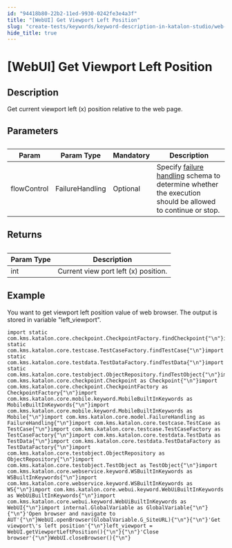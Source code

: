 ```yaml
---
id: "94418b80-22b2-11ed-9930-0242fe3e4a3f"
title: "[WebUI] Get Viewport Left Position"
slug: "create-tests/keywords/keyword-description-in-katalon-studio/web-ui-keywords/webui-get-viewport-left-position"
hide_title: true
---
```


# <a id="id_0" class="anchor_top_offset"/><a id="ariaid-title1" class="anchor_top_offset"/>[WebUI] Get Viewport Left Position


## <a id="id_0__id_1" class="anchor_top_offset"/>Description  

              
<p xmlns="http://www.w3.org/1999/xhtml" className="p">Get current viewport left (x) position relative to the web   page.</p> 
      

## <a id="id_0__id_2" class="anchor_top_offset"/>Parameters  

              
<table xmlns="http://www.w3.org/1999/xhtml" className="table anchor_top_offset" id="id_0__96fda55b-a950-4d52-af40-20c7e2bf0afe"><caption /><thead className="thead"><tr className><th className="entry anchor_top_offset" id="id_0__96fda55b-a950-4d52-af40-20c7e2bf0afe__entry__1">Param</th><th className="entry anchor_top_offset" id="id_0__96fda55b-a950-4d52-af40-20c7e2bf0afe__entry__2">Param Type</th><th className="entry anchor_top_offset" id="id_0__96fda55b-a950-4d52-af40-20c7e2bf0afe__entry__3">Mandatory</th><th className="entry anchor_top_offset" id="id_0__96fda55b-a950-4d52-af40-20c7e2bf0afe__entry__4">Description</th></tr></thead><tbody className="tbody"><tr className><td className="entry" headers="id_0__96fda55b-a950-4d52-af40-20c7e2bf0afe__entry__1 id_0__96fda55b-a950-4d52-af40-20c7e2bf0afe__entry__2 id_0__96fda55b-a950-4d52-af40-20c7e2bf0afe__entry__3 id_0__96fda55b-a950-4d52-af40-20c7e2bf0afe__entry__4 ">flowControl</td><td className="entry" headers="id_0__96fda55b-a950-4d52-af40-20c7e2bf0afe__entry__1 id_0__96fda55b-a950-4d52-af40-20c7e2bf0afe__entry__2 id_0__96fda55b-a950-4d52-af40-20c7e2bf0afe__entry__3 id_0__96fda55b-a950-4d52-af40-20c7e2bf0afe__entry__4 ">FailureHandling</td><td className="entry" headers="id_0__96fda55b-a950-4d52-af40-20c7e2bf0afe__entry__1 id_0__96fda55b-a950-4d52-af40-20c7e2bf0afe__entry__2 id_0__96fda55b-a950-4d52-af40-20c7e2bf0afe__entry__3 id_0__96fda55b-a950-4d52-af40-20c7e2bf0afe__entry__4 ">Optional</td><td className="entry" headers="id_0__96fda55b-a950-4d52-af40-20c7e2bf0afe__entry__1 id_0__96fda55b-a950-4d52-af40-20c7e2bf0afe__entry__2 id_0__96fda55b-a950-4d52-af40-20c7e2bf0afe__entry__3 id_0__96fda55b-a950-4d52-af40-20c7e2bf0afe__entry__4 ">Specify <a className="xref" href="/docs/maintain/configure-failure-handling-settings-in-katalon-studio">failure handling</a> schema to         determine whether the execution should be allowed to continue or         stop.</td></tr></tbody></table> 
      

## <a id="id_0__id_3" class="anchor_top_offset"/>Returns

              
<table xmlns="http://www.w3.org/1999/xhtml" className="table anchor_top_offset" id="id_0__9442ac9b-f2a7-4325-93b6-e29b03054029"><caption /><thead className="thead"><tr className><th className="entry anchor_top_offset" id="id_0__9442ac9b-f2a7-4325-93b6-e29b03054029__entry__1">Param Type</th><th className="entry anchor_top_offset" id="id_0__9442ac9b-f2a7-4325-93b6-e29b03054029__entry__2">Description</th></tr></thead><tbody className="tbody"><tr className><td className="entry" headers="id_0__9442ac9b-f2a7-4325-93b6-e29b03054029__entry__1 id_0__9442ac9b-f2a7-4325-93b6-e29b03054029__entry__2 ">int</td><td className="entry" headers="id_0__9442ac9b-f2a7-4325-93b6-e29b03054029__entry__1 id_0__9442ac9b-f2a7-4325-93b6-e29b03054029__entry__2 ">Current view port left (x) position.</td></tr></tbody></table> 
      

## <a id="id_0__id_4" class="anchor_top_offset"/>Example 

              
<p xmlns="http://www.w3.org/1999/xhtml" className="p">You want to get viewport left position value of web browser. The   output is stored in variable "left_viewport".</p> 
              
<pre xmlns="http://www.w3.org/1999/xhtml" className="pre codeblock"><code>import static com.kms.katalon.core.checkpoint.CheckpointFactory.findCheckpoint{"\n"}import static com.kms.katalon.core.testcase.TestCaseFactory.findTestCase{"\n"}import static com.kms.katalon.core.testdata.TestDataFactory.findTestData{"\n"}import static com.kms.katalon.core.testobject.ObjectRepository.findTestObject{"\n"}import com.kms.katalon.core.checkpoint.Checkpoint as Checkpoint{"\n"}import com.kms.katalon.core.checkpoint.CheckpointFactory as CheckpointFactory{"\n"}import com.kms.katalon.core.mobile.keyword.MobileBuiltInKeywords as MobileBuiltInKeywords{"\n"}import com.kms.katalon.core.mobile.keyword.MobileBuiltInKeywords as Mobile{"\n"}import com.kms.katalon.core.model.FailureHandling as FailureHandling{"\n"}import com.kms.katalon.core.testcase.TestCase as TestCase{"\n"}import com.kms.katalon.core.testcase.TestCaseFactory as TestCaseFactory{"\n"}import com.kms.katalon.core.testdata.TestData as TestData{"\n"}import com.kms.katalon.core.testdata.TestDataFactory as TestDataFactory{"\n"}import com.kms.katalon.core.testobject.ObjectRepository as ObjectRepository{"\n"}import com.kms.katalon.core.testobject.TestObject as TestObject{"\n"}import com.kms.katalon.core.webservice.keyword.WSBuiltInKeywords as WSBuiltInKeywords{"\n"}import com.kms.katalon.core.webservice.keyword.WSBuiltInKeywords as WS{"\n"}import com.kms.katalon.core.webui.keyword.WebUiBuiltInKeywords as WebUiBuiltInKeywords{"\n"}import com.kms.katalon.core.webui.keyword.WebUiBuiltInKeywords as WebUI{"\n"}import internal.GlobalVariable as GlobalVariable{"\n"}{"\n"}'Open browser and navigate to AUT'{"\n"}WebUI.openBrowser(GlobalVariable.G_SiteURL){"\n"}{"\n"}'Get viewport\'s left position'{"\n"}left_viewport = WebUI.getViewportLeftPosition(){"\n"}{"\n"}'Close browser'{"\n"}WebUI.closeBrowser(){"\n"}</code></pre> 
            
